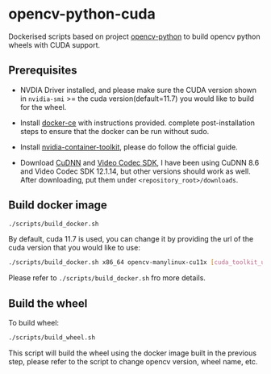 # opencv-python-cuda

Dockerised scripts based on project [opencv-python](https://github.com/opencv/opencv-python)  to build opencv python wheels with CUDA support.

## Prerequisites

- NVDIA Driver installed, and please make sure the CUDA version shown in `nvidia-smi` >= the cuda version(default=11.7) you would like to build for the wheel.

- Install [docker-ce](https://docs.docker.com/engine/install/) with instructions provided. complete post-installation steps to ensure that the docker can be run without sudo.

- Install [nvidia-container-toolkit](https://docs.nvidia.com/datacenter/cloud-native/container-toolkit/latest/install-guide.html), please do follow the official guide.

- Download [CuDNN](https://developer.nvidia.com/rdp/cudnn-archive) and [Video Codec SDK](https://developer.nvidia.com/nvidia-video-codec-sdk/download), I have been using CuDNN 8.6 and Video Codec SDK 12.1.14, but other versions should work as well. After downloading, put them under `<repository_root>/downloads`.


## Build docker image

```bash
./scripts/build_docker.sh
```

By default, cuda 11.7 is used, you can change it by providing the url of the cuda version that you would like to use:

```bash
./scripts/build_docker.sh x86_64 opencv-manylinux-cu11x [cuda_toolkit_url]
```

Please refer to `./scripts/build_docker.sh` fro more details.

## Build the wheel

To build wheel:

```bash
./scripts/build_wheel.sh
```

This script will build the wheel using the docker image built in the previous step, please refer to the script to change opencv version, wheel name, etc.